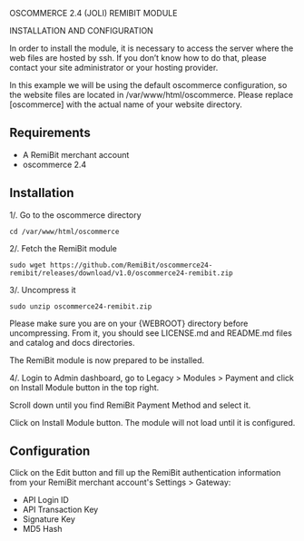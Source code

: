 OSCOMMERCE 2.4 (JOLI) REMIBIT MODULE

INSTALLATION AND CONFIGURATION

In order to install the module, it is necessary to access the server where the web files are hosted by ssh. If you don’t know how to do that, please contact your site administrator or your hosting provider.

In this example we will be using the default oscommerce configuration, so the website files are located in /var/www/html/oscommerce. Please replace [oscommerce] with the actual name of your website directory.

## Requirements

* A RemiBit merchant account
* oscommerce 2.4


## Installation

1/. Go to the oscommerce directory

```
cd /var/www/html/oscommerce
```

2/. Fetch the RemiBit module

```
sudo wget https://github.com/RemiBit/oscommerce24-remibit/releases/download/v1.0/oscommerce24-remibit.zip
```

3/. Uncompress it

```
sudo unzip oscommerce24-remibit.zip
```

Please make sure you are on your {WEBROOT} directory before uncompressing. From it, you should see LICENSE.md and README.md files and catalog and docs directories.

The RemiBit module is now prepared to be installed.

4/. Login to Admin dashboard, go to Legacy > Modules > Payment and click on Install Module button in the top right. 

Scroll down until you find RemiBit Payment Method and select it.

Click on Install Module button. The module will not load until it is configured.


## Configuration

Click on the Edit button and fill up the RemiBit authentication information from your RemiBit merchant account's Settings > Gateway:

* API Login ID
* API Transaction Key
* Signature Key
* MD5 Hash


